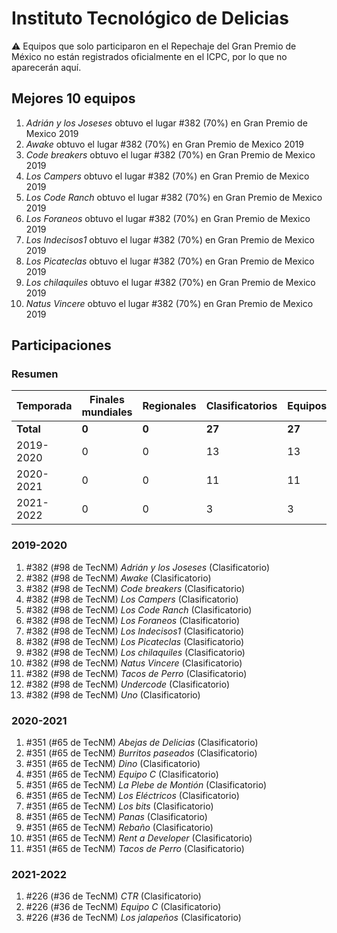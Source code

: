 # Instituto Tecnológico de Delicias

:warning: Equipos que solo participaron en el Repechaje del Gran Premio de México no están registrados oficialmente en el ICPC, por lo que no aparecerán aquí.

## Mejores 10 equipos

1. _Adrián y los Joseses_ obtuvo el lugar #382 (70%) en Gran Premio de Mexico 2019
1. _Awake_ obtuvo el lugar #382 (70%) en Gran Premio de Mexico 2019
1. _Code breakers_ obtuvo el lugar #382 (70%) en Gran Premio de Mexico 2019
1. _Los Campers_ obtuvo el lugar #382 (70%) en Gran Premio de Mexico 2019
1. _Los Code Ranch_ obtuvo el lugar #382 (70%) en Gran Premio de Mexico 2019
1. _Los Foraneos_ obtuvo el lugar #382 (70%) en Gran Premio de Mexico 2019
1. _Los Indecisos1_ obtuvo el lugar #382 (70%) en Gran Premio de Mexico 2019
1. _Los Picateclas_ obtuvo el lugar #382 (70%) en Gran Premio de Mexico 2019
1. _Los chilaquiles_ obtuvo el lugar #382 (70%) en Gran Premio de Mexico 2019
1. _Natus Vincere_ obtuvo el lugar #382 (70%) en Gran Premio de Mexico 2019

## Participaciones

### Resumen

| Temporada | Finales mundiales | Regionales | Clasificatorios | Equipos |
| --- | --- | --- | --- | --- |
| **Total** | **0** | **0** | **27** | **27** |
| 2019-2020 | 0 | 0 | 13 | 13 |
| 2020-2021 | 0 | 0 | 11 | 11 |
| 2021-2022 | 0 | 0 | 3 | 3 |

### 2019-2020

1. #382 (#98 de TecNM) _Adrián y los Joseses_ (Clasificatorio)
1. #382 (#98 de TecNM) _Awake_ (Clasificatorio)
1. #382 (#98 de TecNM) _Code breakers_ (Clasificatorio)
1. #382 (#98 de TecNM) _Los Campers_ (Clasificatorio)
1. #382 (#98 de TecNM) _Los Code Ranch_ (Clasificatorio)
1. #382 (#98 de TecNM) _Los Foraneos_ (Clasificatorio)
1. #382 (#98 de TecNM) _Los Indecisos1_ (Clasificatorio)
1. #382 (#98 de TecNM) _Los Picateclas_ (Clasificatorio)
1. #382 (#98 de TecNM) _Los chilaquiles_ (Clasificatorio)
1. #382 (#98 de TecNM) _Natus Vincere_ (Clasificatorio)
1. #382 (#98 de TecNM) _Tacos de Perro_ (Clasificatorio)
1. #382 (#98 de TecNM) _Undercode_ (Clasificatorio)
1. #382 (#98 de TecNM) _Uno_ (Clasificatorio)

### 2020-2021

1. #351 (#65 de TecNM) _Abejas de Delicias_ (Clasificatorio)
1. #351 (#65 de TecNM) _Burritos paseados_ (Clasificatorio)
1. #351 (#65 de TecNM) _Dino_ (Clasificatorio)
1. #351 (#65 de TecNM) _Equipo C_ (Clasificatorio)
1. #351 (#65 de TecNM) _La Plebe de Montión_ (Clasificatorio)
1. #351 (#65 de TecNM) _Los Eléctricos_ (Clasificatorio)
1. #351 (#65 de TecNM) _Los bits_ (Clasificatorio)
1. #351 (#65 de TecNM) _Panas_ (Clasificatorio)
1. #351 (#65 de TecNM) _Rebaño_ (Clasificatorio)
1. #351 (#65 de TecNM) _Rent a Developer_ (Clasificatorio)
1. #351 (#65 de TecNM) _Tacos de Perro_ (Clasificatorio)

### 2021-2022

1. #226 (#36 de TecNM) _CTR_ (Clasificatorio)
1. #226 (#36 de TecNM) _Equipo C_ (Clasificatorio)
1. #226 (#36 de TecNM) _Los jalapeños_ (Clasificatorio)




